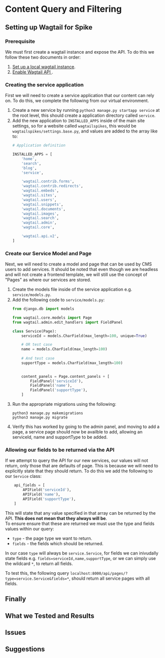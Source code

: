 # Content Query and Filtering

<!-- What the Task was, intro, etc.  -->

## Setting up Wagtail for Spike
<!--  Pulling down and Setup; Setting the Query Fields (e.g. Search Field, and Filter Field) -->
### Prerequisite
We must first create a wagtail instance and expose the API. To do this we follow these two documents in order:
1. [Set up a local wagtail instance](./Supporting_Documents/Set_Up_A_Local_Wagtail_Instance.md).
2. [Enable Wagtail API ](./Supporting_Documents/Enable_Wagtail_API.md).

### Creating the service application
First we will need to create a service application that our content can rely on. To do this, we complete the following from our virtual environment.
1. Create a new service by running `python3 manage.py startapp service` at the root level, this should create a application directory called `service`.
2. Add the new application to `INSTALLED_APPS` inside of the main site settings, so for a website called `wagtailspikes`, this would be `wagtailspikes/settings.base.py`, and values are added to the array like to:
    ```python
    # Application definition

    INSTALLED_APPS = [
        'home',
        'search',
        'blog',
        'service',

        'wagtail.contrib.forms',
        'wagtail.contrib.redirects',
        'wagtail.embeds',
        'wagtail.sites',
        'wagtail.users',
        'wagtail.snippets',
        'wagtail.documents',
        'wagtail.images',
        'wagtail.search',
        'wagtail.admin',
        'wagtail.core',

        'wagtail.api.v2',
    ]
    ```

### Create our Service Model and Page
Next, we will need to create a model and page that can be used by CMS users to add services. It should be noted that even though we are headless and will not create a frontend template, we will still use the concept of "Pages" as where our services are stored.
1. Create the models file inside of the service application e.g. `service/models.py`.
2. Add the following code to `service/models.py`:
    ```python
    from django.db import models

    from wagtail.core.models import Page
    from wagtail.admin.edit_handlers import FieldPanel

    class Service(Page):
        serviceId = models.CharField(max_length=100, unique=True)

        # OR test case
        name = models.CharField(max_length=100)
        
        # And test case
        supportType = models.CharField(max_length=100)
        

        content_panels = Page.content_panels + [
            FieldPanel('serviceId'),
            FieldPanel('name'),
            FieldPanel('supportType'),
        ]

    ```
3. Run the appropriate migrations using the following:
    ```console
    python3 manage.py makemigrations
    python3 manage.py migrate
    ```
4. Verify this has worked by going to the admin panel, and moving to add a page, a service page should now be availble to add, allowing an serviceId, name and supportType to be added.

### Allowing our fields to be returned via the API
If we attempt to query the API for our new services, our values will not return, only those that are defaults of page. This is because we will need to explicitly state that they should return. To do this we add the following to our `Service` class:
```python
    api_fields = [
        APIField('serviceId'),
        APIField('name'),
        APIField('supportType'),
    ]
```
This will state that any value specified in that array can be returned by the API. **This does not mean that they always will be**.<br />
To ensure ensure that these are returned we must use the type and fields values within our query: <br />
- `type` - the page type we want to return.
- `fields` - the fields which should be returned.

In our case `type` will always be `service.Service`, for fields we can inivudally state fields e.g. `fields=serviceId,name,supportType`, or we can simply use the wildcard `*`, to return all fields.

To test this, the following query `localhost:8000/api/pages/?type=service.Service&fields=*`, should return all service pages with all fields.

## Finally 

## What we Tested and Results
<!--  What Queries we tried (the 4 test cases, and results) -->

## Issues
<!--  Test case 4 is not working, and multiple AND filters seems to be a pain, seems like multiple ands are not supported out of the BOX  -->

## Suggestions
<!-- Maybe use graphql, Q langauge, etc. return everything and Serverside Filter in React,  -->

